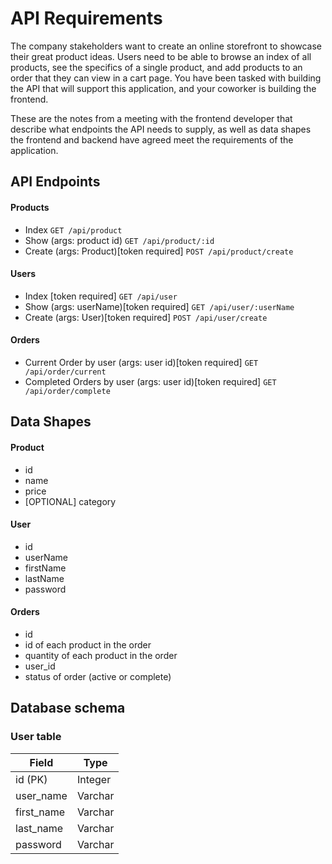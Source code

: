 # API Requirements

The company stakeholders want to create an online storefront to showcase their great product ideas. Users need to be able to browse an index of all products, see the specifics of a single product, and add products to an order that they can view in a cart page. You have been tasked with building the API that will support this application, and your coworker is building the frontend.

These are the notes from a meeting with the frontend developer that describe what endpoints the API needs to supply, as well as data shapes the frontend and backend have agreed meet the requirements of the application.

## API Endpoints

#### Products

- Index `GET /api/product`
- Show (args: product id) `GET /api/product/:id`
- Create (args: Product)[token required] `POST /api/product/create`

#### Users

- Index [token required] `GET /api/user`
- Show (args: userName)[token required] `GET /api/user/:userName`
- Create (args: User)[token required] `POST /api/user/create`

#### Orders

- Current Order by user (args: user id)[token required] `GET /api/order/current`
- Completed Orders by user (args: user id)[token required] `GET /api/order/complete`

## Data Shapes

#### Product

- id
- name
- price
- [OPTIONAL] category

#### User

- id
- userName
- firstName
- lastName
- password

#### Orders

- id
- id of each product in the order
- quantity of each product in the order
- user_id
- status of order (active or complete)

## Database schema

### User table

| Field      | Type    |
| ---------- | ------- |
| id (PK)    | Integer |
| user_name  | Varchar |
| first_name | Varchar |
| last_name  | Varchar |
| password   | Varchar |
